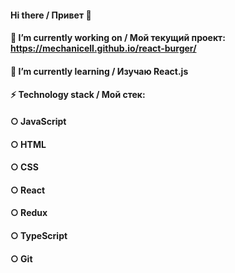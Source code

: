 #### Hi there / Привет 👋

#### 🔭 I’m currently working on / Мой текущий проект: https://mechanicell.github.io/react-burger/
#### 🌱 I’m currently learning / Изучаю React.js  

#### ⚡ Technology stack / Мой стек: 
#### ○   JavaScript 
#### ○ HTML 
#### ○ CSS 
#### ○ React 
#### ○ Redux
#### ○ TypeScript  
#### ○ Git

<!--
**MechaniCell/MechaniCell** is a ✨ _special_ ✨ repository because its `README.md` (this file) appears on your GitHub profile.

Here are some ideas to get you started:

- 👯 I’m looking to collaborate on ...
- 🤔 I’m looking for help with ...
- 💬 Ask me about ...
- 📫 How to reach me: ...
- 😄 Pronouns: ...
- ⚡ Fun fact: ...
-->
